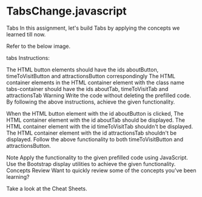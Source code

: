 # TabsChange.javascript

Tabs
In this assignment, let's build Tabs by applying the concepts we learned till now.

Refer to the below image.

tabs
Instructions:

The HTML button elements should have the ids aboutButton, timeToVisitButton and attractionsButton correspondingly
The HTML container elements in the HTML container element with the class name tabs-container should have the ids aboutTab, timeToVisitTab and attractionsTab
Warning
Write the code without deleting the prefilled code.
By following the above instructions, achieve the given functionality.

When the HTML button element with the id aboutButton is clicked,
The HTML container element with the id aboutTab should be displayed.
The HTML container element with the id timeToVisitTab shouldn't be displayed.
The HTML container element with the id attractionsTab shouldn't be displayed.
Follow the above functionality to both timeToVisitButton and attractionsButton.

Note
Apply the functionality to the given prefilled code using JavaScript.
Use the Bootstrap display utilities to achieve the given functionality.
Concepts Review
Want to quickly review some of the concepts you’ve been learning?

Take a look at the Cheat Sheets.
